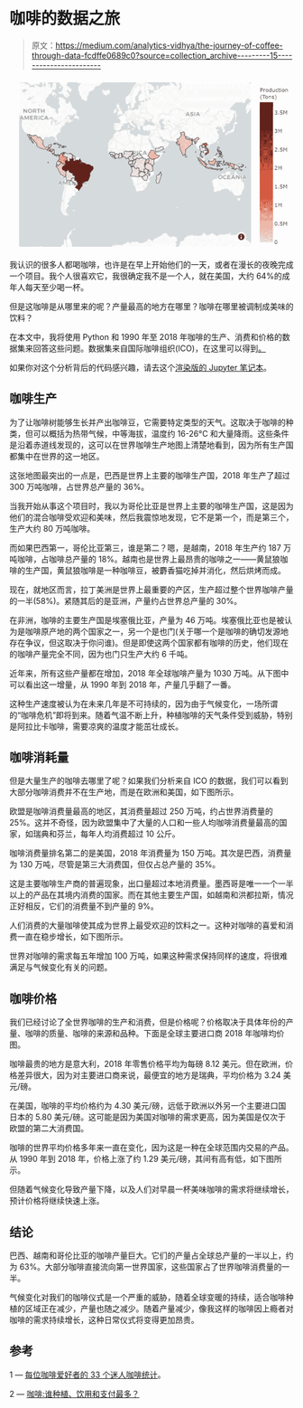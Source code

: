# 咖啡的数据之旅

> 原文：<https://medium.com/analytics-vidhya/the-journey-of-coffee-through-data-fcdffe0689c0?source=collection_archive---------15----------------------->

![](img/4ce31621e60a53721988253bdad3bfa5.png)

我认识的很多人都喝咖啡，也许是在早上开始他们的一天，或者在漫长的夜晚完成一个项目。我个人很喜欢它，我很确定我不是一个人，就在美国，大约 64%的成年人每天至少喝一杯。

但是这咖啡是从哪里来的呢？产量最高的地方在哪里？咖啡在哪里被调制成美味的饮料？

在本文中，我将使用 Python 和 1990 年至 2018 年咖啡的生产、消费和价格的数据集来回答这些问题。数据集来自国际咖啡组织(ICO)，在这里可以得到[。](http://www.ico.org/new_historical.asp)

如果你对这个分析背后的代码感兴趣，请去这个[渲染版的 Jupyter 笔记本](https://leopalavicini.github.io/coffee/)。

## 咖啡生产

为了让咖啡树能够生长并产出咖啡豆，它需要特定类型的天气。这取决于咖啡的种类，但可以概括为热带气候，中等海拔，温度约 16-26°C 和大量降雨。这些条件是沿着赤道线发现的，这可以在世界咖啡生产地图上清楚地看到，因为所有生产国都集中在世界的这一地区。

这张地图最突出的一点是，巴西是世界上主要的咖啡生产国，2018 年生产了超过 300 万吨咖啡，占世界总产量的 36%。

当我开始从事这个项目时，我以为哥伦比亚是世界上主要的咖啡生产国，这是因为他们的混合咖啡受欢迎和美味，然后我震惊地发现，它不是第一个，而是第三个，生产大约 80 万吨咖啡。

而如果巴西第一，哥伦比亚第三，谁是第二？嗯，是越南，2018 年生产约 187 万吨咖啡，占咖啡总产量的 18%。越南也是世界上最昂贵的咖啡之一——黄鼠狼咖啡的生产国，黄鼠狼咖啡是一种咖啡豆，被麝香猫吃掉并消化，然后烘烤而成。

现在，就地区而言，拉丁美洲是世界上最重要的产区，生产超过整个世界咖啡产量的一半(58%)。紧随其后的是亚洲，产量约占世界总产量的 30%。

在非洲，咖啡的主要生产国是埃塞俄比亚，产量为 46 万吨。埃塞俄比亚也是被认为是咖啡原产地的两个国家之一，另一个是也门(关于哪一个是咖啡的确切发源地存在争议，但这取决于你问谁)。但是即使这两个国家都有咖啡的历史，他们现在的咖啡产量完全不同，因为也门只生产大约 6 千吨。

近年来，所有这些产量都在增加，2018 年全球咖啡产量为 1030 万吨。从下图中可以看出这一增量，从 1990 年到 2018 年，产量几乎翻了一番。

这种生产速度被认为在未来几年是不可持续的，因为由于气候变化，一场所谓的“咖啡危机”即将到来。随着气温不断上升，种植咖啡的天气条件受到威胁，特别是阿拉比卡咖啡，需要凉爽的温度才能茁壮成长。

## 咖啡消耗量

但是大量生产的咖啡去哪里了呢？如果我们分析来自 ICO 的数据，我们可以看到大部分咖啡消费并不在生产地，而是在欧洲和美国，如下图所示。

欧盟是咖啡消费量最高的地区，其消费量超过 250 万吨，约占世界消费量的 25%。这并不奇怪，因为欧盟集中了大量的人口和一些人均咖啡消费量最高的国家，如瑞典和芬兰，每年人均消费超过 10 公斤。

咖啡消费量排名第二的是美国，2018 年消费量为 150 万吨。其次是巴西，消费量为 130 万吨，尽管是第三大消费国，但仅占总产量的 35%。

这是主要咖啡生产商的普遍现象，出口量超过本地消费量。墨西哥是唯一一个一半以上的产品在其境内消费的国家。而在其他主要生产国，如越南和洪都拉斯，情况正好相反，它们的消费量不到产量的 9%。

人们消费的大量咖啡使其成为世界上最受欢迎的饮料之一。这种对咖啡的喜爱和消费一直在稳步增长，如下图所示。

世界对咖啡的需求每五年增加 100 万吨，如果这种需求保持同样的速度，将很难满足与气候变化有关的问题。

## 咖啡价格

我们已经讨论了全世界咖啡的生产和消费，但是价格呢？价格取决于具体年份的产量、咖啡的质量、咖啡的来源和品种。下面是全球主要进口商 2018 年咖啡均价图。

咖啡最贵的地方是意大利，2018 年零售价格平均为每磅 8.12 美元。但在欧洲，价格差异很大，因为对主要进口商来说，最便宜的地方是瑞典，平均价格为 3.24 美元/磅。

在美国，咖啡的平均价格约为 4.30 美元/磅，远低于欧洲以外另一个主要进口国日本的 5.80 美元/磅。这可能是因为美国对咖啡的需求更高，因为美国是仅次于欧盟的第二大消费国。

咖啡的世界平均价格多年来一直在变化，因为这是一种在全球范围内交易的产品。从 1990 年到 2018 年，价格上涨了约 1.29 美元/磅，其间有高有低，如下图所示。

但随着气候变化导致产量下降，以及人们对早晨一杯美味咖啡的需求将继续增长，预计价格将继续快速上涨。

## 结论

巴西、越南和哥伦比亚的咖啡产量巨大。它们的产量占全球总产量的一半以上，约为 63%。大部分咖啡直接流向第一世界国家，这些国家占了世界咖啡消费量的一半。

气候变化对我们的咖啡仪式是一个严重的威胁，随着全球变暖的持续，适合咖啡种植的区域正在减少，产量也随之减少。随着产量减少，像我这样的咖啡因上瘾者对咖啡的需求持续增长，这种日常仪式将变得更加昂贵。

## 参考

1 — [每位咖啡爱好者的 33 个迷人咖啡统计](https://disturbmenot.co/coffee-statistics/#:~:text=Americans%20drink%20about%20400%20million,Americans%20prepare%20coffee%20at%20home)。

2 — [咖啡:谁种植、饮用和支付最多？](https://www.bbc.com/news/business-43742686#:~:text=Who%20drinks%20the%20most%3F,year%2C%20at%2012.5kg%20each)
